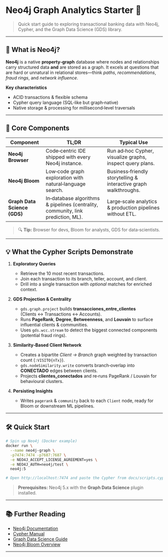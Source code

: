 # Neo4j Graph Analytics Starter 🚀

> Quick start guide to exploring transactional banking data with Neo4j, Cypher, and the Graph Data Science (GDS) library.

---

## 🤔 What is Neo4j?

**Neo4j** is a native **property‑graph** database where nodes and relationships carry structured data **and** are stored as a graph. It excels at questions that are hard or unnatural in relational stores—think *paths*, *recommendations*, *fraud rings*, and *network influence*.

**Key characteristics**

* ACID transactions & flexible schema
* Cypher query language (SQL‑like but graph‑native)
* Native storage & processing for millisecond‑level traversals

---

## 🧩 Core Components

| Component                    | TL;DR                                                                            | Typical Use                                                      |
| ---------------------------- | -------------------------------------------------------------------------------- | ---------------------------------------------------------------- |
| **Neo4j Browser**            | Code‑centric IDE shipped with every Neo4j instance.                              | Run ad‑hoc Cypher, visualize graphs, inspect query plans.        |
| **Neo4j Bloom**              | Low‑code graph exploration with natural‑language search.                         | Business‑friendly storytelling & interactive graph walkthroughs. |
| **Graph Data Science (GDS)** | In‑database algorithms & pipelines (centrality, community, link prediction, ML). | Large‑scale analytics & production pipelines without ETL.        |

> 🔍 **Tip:** Browser for devs, Bloom for analysts, GDS for data‑scientists.

---

## 💡 What the Cypher Scripts Demonstrate

1. **Exploratory Queries**

   * Retrieve the 10 most recent transactions.
   * Join each transaction to its branch, teller, account, and client.
   * Drill into a single transaction with *optional* matches for enriched context.

2. **GDS Projection & Centrality**

   * `gds.graph.project` builds **transacciones\_entre\_clientes** (Clients ↔ Transactions ↔ Accounts).
   * Runs **PageRank**, **Degree**, **Betweenness**, and **Louvain** to surface influential clients & communities.
   * Uses `gds.wcc.stream` to detect the biggest connected components (potential fraud rings).

3. **Similarity‑Based Client Network**

   * Creates a bipartite *Client → Branch* graph weighted by transaction count (`:VISITO{nTx}`).
   * `gds.nodeSimilarity.write` converts branch‑overlap into **CONECTADO** edges between clients.
   * Projects **clientes\_conectados** and re‑runs PageRank / Louvain for behavioural clusters.

4. **Persisting Insights**

   * Writes `pagerank` & `community` back to each `Client` node, ready for Bloom or downstream ML pipelines.

---

## 🛠 Quick Start

```bash
# Spin up Neo4j (Docker example)
docker run \
  --name neo4j-graph \
  -p7474:7474 -p7687:7687 \
  -e NEO4J_ACCEPT_LICENSE_AGREEMENT=yes \
  -e NEO4J_AUTH=neo4j/test \
  neo4j:5

# Open http://localhost:7474 and paste the Cypher from docs/scripts.cypher
```

> **Prerequisites:** Neo4j 5.x with the **Graph Data Science** plugin installed.

---

## 📚 Further Reading

* [Neo4j Documentation](https://neo4j.com/docs/)
* [Cypher Manual](https://neo4j.com/docs/cypher-manual/current/)
* [Graph Data Science Guide](https://neo4j.com/docs/graph-data-science/current/)
* [Neo4j Bloom Overview](https://neo4j.com/developer/bloom/)

---
